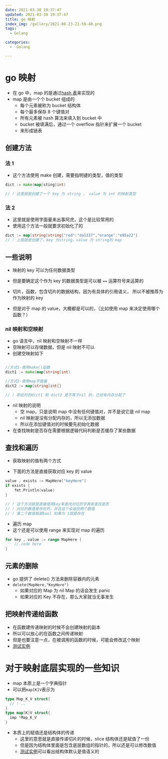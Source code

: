 ```yaml
---
date: 2021-03-30 19:37:47
updated: 2021-03-30 19:37:47
title: go 映射
index_img: /gallery/2021-08-23-21-59-40.png
tags: 
  - Golang

categories:
  -  Golang

---
```


# go 映射


- 在 go 中，map 的是通过[hash 表](https://baike.baidu.com/item/%E5%93%88%E5%B8%8C%E8%A1%A8/5981869)来实现的
- map 是由一个个 bucket 组成的
  - 每个元素被称为 bucket 结构体
  - 每个最多保存 8 个键值对
  - 所有元素被 hash 算法来填入到 bucket 中
  - bucket 被填满后，通过一个 overflow 指针来扩展一个 bucket
  - 来形成链表

## 创建方法

### 法 1

- 这个方法使用 make 创建，需要指明键的类型，值的类型

```go
dict := make(map[sting]int)

// ! 这里就是创建了一个 key 为 string ， value 为 int 的映射类型
```

### 法 2

- 这里就是使用字面量来出事阿虎，这个是比较常用的
- 使用这个方法一般就要求初始化了的

```go
dict := map[string]string{"red":"da1337","orange":"e95a22"}
// ! 上面就是创建了，key 为string，value 为 string的 map
```

## 一些说明

- 映射的 key 可以为任何数据类型

- 但是要确定这个作为 key 的数据类型是可以被 `==` 运算符号来运算的
- 切片，函数，包含切片的数据结构，因为有具体的引用语义， 所以不被推荐为作为映射的 key
- 但是对于 map 的 value，大概都是可以的，（比如使用 map 来决定使用哪个函数？）

### nil 映射和空映射

- go 语言中，nil 映射和空映射不一样
- 空映射可以存储数据，但是 nil 映射不可以
- 创建空映射如下

```go

//方式1-使用make()函数
dict1 := make(map[string]int)

//方式2-使用map字面量
dict2 := map[string]int{}

// ! 即此时的dict1 和 dict2 是不等于nil 的，已经有内存分配了
```

- nil 映射的说明
  - 空 map，只是说明 map 中没有任何键值对，并不是说它是 nil map
  - nil 映射是没有分配内存的，所以无添加数据
  - 所以在添加键值对的时候要先初始化数据
- 在查找映射是否存在需要根据逻辑代码判断是否缓存了某些数据

## 查找和遍历

- 获取映射的值有两个方式

- 下面的方法是直接获取对应 key 的 value

```go
value , exists := MapHere["keyHere"]
if exists {
    fmt.Println(value)
}

// ! 这个方法就是直接使用key来查找对应的字典来查找是否
// ! 对应的数值是存在的，并且这个会返回两个数值
// ! 第二个数值就是bool 如果为 1就是存在
```

- 遍历 map
- 这个还是可以使用 range 来实现对 map 的遍历

```go
for key , value := range MapHere {
    //.code here
}

```

## 元素的删除

- go 提供了 delete() 方法来删除容器内的元素
- `delete(MapHere,"KeyHere")`
  - 如果对应的 Map 为 nil Map 的话会发生 panic
  - 如果对应的 Key 不存在，那么大家就当无事发生

## 把映射传递给函数

- 在函数建传递映射的时候不会创建映射的副本
- 所以可以放心的在函数之间传递映射
- 但是也要注意一点，在被调用的函数的时候，可能会修改这个映射
- [测试实例](posts/code/go/复合数据类型/引用语义.go)

# 对于映射底层实现的一些知识

- map 本质上是一个字典指针
- 可以把`map[K]V`表示为

```go
type Map_K_V struct{
  // ! ..
}
type map[K]V struct{
  imp *Map_K_V
}
```

- 本质上的赋值还是结构体的传递
  - 这里的意思就是直接传递切片的时候，slice 结构体还是赋值了一份
  - 但是因为结构体里面是包含底层数组的指针的，所以还是可以修改数值
  - [测试实例](posts/code/go/复合数据类型/引用语义.go)可以看出结构体默认是值语义的
